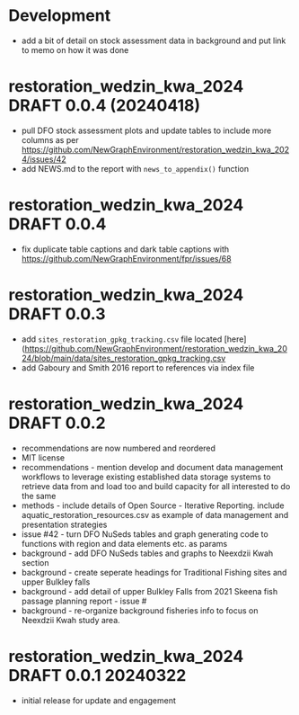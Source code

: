 # Development
  
  - add a bit of detail on stock assessment data in background and put link to memo on how it was done

# restoration_wedzin_kwa_2024 DRAFT 0.0.4 (20240418)

  - pull DFO stock assessment plots and update tables to include more columns as per https://github.com/NewGraphEnvironment/restoration_wedzin_kwa_2024/issues/42
  - add NEWS.md to the report with `news_to_appendix()` function

# restoration_wedzin_kwa_2024 DRAFT 0.0.4

  - fix duplicate table captions and dark table captions with https://github.com/NewGraphEnvironment/fpr/issues/68

# restoration_wedzin_kwa_2024 DRAFT 0.0.3

  
  - add `sites_restoration_gpkg_tracking.csv` file located [here](https://github.com/NewGraphEnvironment/restoration_wedzin_kwa_2024/blob/main/data/sites_restoration_gpkg_tracking.csv
  - add Gaboury and Smith 2016 report to references via index file


# restoration_wedzin_kwa_2024 DRAFT 0.0.2
  
  - recommendations are now numbered and reordered
  - MIT license
  - recommendations - mention develop and document data management workflows to leverage existing established data storage systems to retrieve data from and load too and build capacity for all interested to do the same
  - methods - include details of Open Source - Iterative Reporting. include aquatic_restoration_resources.csv as example of data management and presentation strategies 
  - issue #42 - turn DFO NuSeds tables and graph generating code to functions with region and data elements etc. as params
  - background - add DFO NuSeds tables and graphs to Neexdzii Kwah section
  - background - create seperate headings for Traditional Fishing sites and upper Bulkley falls
  - background - add detail of upper Bulkley Falls from 2021 Skeena fish passage planning report - issue #
  - background - re-organize background fisheries info to focus on Neexdzii Kwah study area.


# restoration_wedzin_kwa_2024 DRAFT 0.0.1 20240322

  * initial release for update and engagement
  
